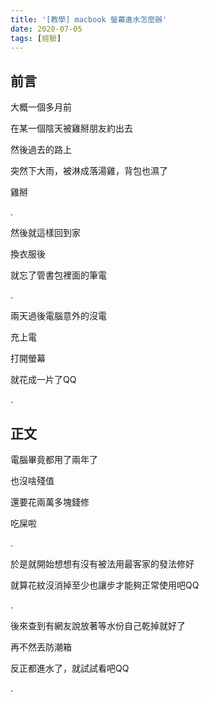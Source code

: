 ```yaml
---
title: '[教學] macbook 螢幕進水怎麼辦'
date: 2020-07-05
tags: [經驗]
---
```


## 前言

大概一個多月前

在某一個陰天被雞掰朋友約出去

然後過去的路上

突然下大雨，被淋成落湯雞，背包也濕了

雞掰

.

然後就這樣回到家

換衣服後

就忘了管書包裡面的筆電

.

兩天過後電腦意外的沒電

充上電

打開螢幕

就花成一片了QQ

.

## 正文

電腦畢竟都用了兩年了

也沒啥殘值

還要花兩萬多塊錢修

吃屎啦

.

於是就開始想想有沒有被法用最客家的發法修好

就算花紋沒消掉至少也讓步才能夠正常使用吧QQ

.

後來查到有網友說放著等水份自己乾掉就好了

再不然丟防潮箱

反正都進水了，就試試看吧QQ

.

